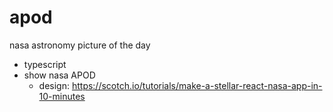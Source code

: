 # apod
nasa astronomy picture of the day

* typescript
* show nasa APOD
  - design: https://scotch.io/tutorials/make-a-stellar-react-nasa-app-in-10-minutes
